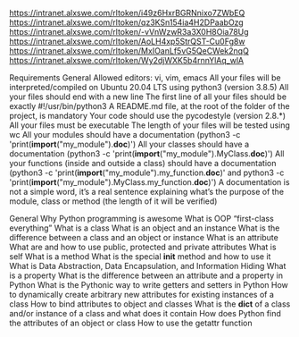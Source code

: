 https://intranet.alxswe.com/rltoken/i49z6HxrBGRNnixo7ZWbEQ
https://intranet.alxswe.com/rltoken/qz3KSn154ia4H2DPaabOzg
https://intranet.alxswe.com/rltoken/-vVnWzwR3a3X0H8Oia78Ug
https://intranet.alxswe.com/rltoken/AoLH4xp5StrQST-Cu0Fg8w
https://intranet.alxswe.com/rltoken/MxIOanLf5vG5QeCWek2nqQ
https://intranet.alxswe.com/rltoken/Wy2djWXK5b4rnnYlAq_wlA

Requirements
General
Allowed editors: vi, vim, emacs
All your files will be interpreted/compiled on Ubuntu 20.04 LTS using python3 (version 3.8.5)
All your files should end with a new line
The first line of all your files should be exactly #!/usr/bin/python3
A README.md file, at the root of the folder of the project, is mandatory
Your code should use the pycodestyle (version 2.8.*)
All your files must be executable
The length of your files will be tested using wc
All your modules should have a documentation (python3 -c 'print(__import__("my_module").__doc__)')
All your classes should have a documentation (python3 -c 'print(__import__("my_module").MyClass.__doc__)')
All your functions (inside and outside a class) should have a documentation (python3 -c 'print(__import__("my_module").my_function.__doc__)' and python3 -c 'print(__import__("my_module").MyClass.my_function.__doc__)')
A documentation is not a simple word, it’s a real sentence explaining what’s the purpose of the module, class or method (the length of it will be verified)



General
Why Python programming is awesome
What is OOP
“first-class everything”
What is a class
What is an object and an instance
What is the difference between a class and an object or instance
What is an attribute
What are and how to use public, protected and private attributes
What is self
What is a method
What is the special __init__ method and how to use it
What is Data Abstraction, Data Encapsulation, and Information Hiding
What is a property
What is the difference between an attribute and a property in Python
What is the Pythonic way to write getters and setters in Python
How to dynamically create arbitrary new attributes for existing instances of a class
How to bind attributes to object and classes
What is the __dict__ of a class and/or instance of a class and what does it contain
How does Python find the attributes of an object or class
How to use the getattr function



